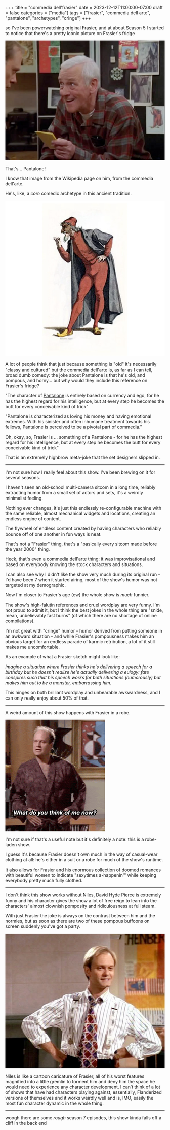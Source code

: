 +++
title = "commedia dell'frasier"
date = 2023-12-12T11:00:00-07:00
draft = false
categories = ["media"]
tags = ["frasier", "commedia dell arte", "pantalone", "archetypes", "cringe"]
+++

so I've been powerwatching original Frasier, and at about Season 5 I started to notice that there's a pretty iconic picture on Frasier's fridge

![](./fridge.png)

That's... Pantalone!

I know that image from the Wikipedia page on him, from the commedia dell'arte.

He's, like, a _core_ comedic archetype in this ancient tradition.

![](./pantalone.png)

A lot of people think that just because something is "old" it's necessarily "classy and cultured" but the commedia dell'arte is, as far as I can tell, broad dumb comedy: the joke about Pantalone is that he's old, and pompous, and horny... but why would they include this reference on Frasier's fridge?

"The character of [Pantalone](en.wikipedia.org/wiki/Pantalone) is entirely based on currency and ego,
for he has the highest regard for his intelligence, but at every step he becomes the butt for every conceivable kind of trick"

"Pantalone is characterized as loving his money and having emotional extremes. With his sinister and often inhumane treatment towards his fellows, Pantalone is perceived to be a pivotal part of commedia."

Oh, okay, so, Frasier is ... something of a Pantalone - for he has the highest regard for his intelligence, but at every step he becomes the butt for every conceivable kind of trick"

That is an extremely highbrow meta-joke that the set designers slipped in.

------

I'm not sure how I really feel about this show. I've been brewing on it for several seasons.

I haven't seen an old-school multi-camera sitcom in a long time, reliably extracting humor from a small set of actors and sets, it's a weirdly minimalist feeling.

Nothing ever changes, it's just this endlessly re-configurable machine with the same reliable, almost mechanical widgets and locations, creating an endless engine of content.

The flywheel of endless content created by having characters who reliably bounce off of one another in fun ways is neat.

That's not a "Frasier" thing, that's a "basically every sitcom made before the year 2000" thing.

Heck, that's even a commedia dell'arte thing: it was improvisational and based on everybody knowing the stock characters and situations.

I can also see why I didn't like the show very much during its original run - I'd have been 7 when it started airing, most of the show's humor was not targeted at my demographic.

Now I'm closer to Frasier's age (ew) the whole show is _much_ funnier.

The show's high-falutin references and cruel wordplay are very funny. I'm not proud to admit it, but I think the best jokes in the whole thing are "snide, mean, unbelievably fast burns" (of which there are no shortage of online compilations).

I'm not great with "cringe" humor - humor derived from putting someone in an awkward situation - and while Frasier's pompousness makes him an obvious target for an endless parade of karmic retribution, a lot of it still makes me uncomfortable.

As an example of what a Frasier sketch might look like:

_imagine a situation where Frasier thinks he's delivering a speech for a birthday but he doesn't realize he's actually delivering a eulogy: fate conspires such that his speech works for both situations (humorously) but makes him out to be a monster, embarrassing him._

This hinges on both brilliant wordplay and unbearable awkwardness, and I can only really enjoy about 50% of that.

-----

A weird amount of this show happens with Frasier in a robe.

![](./robe.png)

I'm not sure if that's a useful note but it's definitely a note: this is a robe-laden show.

I guess it's because Frasier doesn't own much in the way of casual-wear clothing at all: he's either in a suit or a robe for much of the show's runtime.

It also allows for Frasier and his enormous collection of doomed romances with beautiful women to indicate "sexytimes a-happenin'" while keeping everybody pretty much fully clothed.

----

I don't think this show works without Niles, David Hyde Pierce is extremely funny and his character gives the show a lot of free reign to lean into the characters' almost clownish pomposity and ridiculousness at full steam.

With just Frasier the joke is always on the contrast between him and the normies, but as soon as there are two of these pompous buffoons on screen suddenly you've got a party.

![](./niles.png)

Niles is like a cartoon caricature of Frasier, all of his worst features magnified into a little gremlin to torment him and deny him the space he would need to experience any character development. I can’t think of a lot of shows that have had characters playing against, essentially, Flanderized versions of themselves and it works weirdly well and is, IMO, easily the most fun character dynamic in the whole thing.

-----

woogh there are some _rough_ season 7 episodes, this show kinda falls off a cliff in the back end